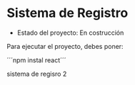 <h1>Sistema de Registro</h1>

- Estado del proyecto: En costrucción

Para ejecutar el proyecto, debes poner: 

´´´npm instal react´´´

sistema de regisro 2
